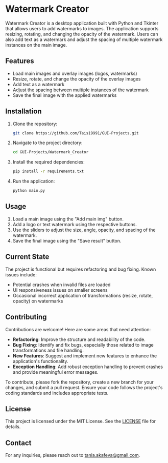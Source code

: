 # Watermark Creator

Watermark Creator is a desktop application built with Python and Tkinter that allows users to add watermarks to images. The application supports resizing, rotating, and changing the opacity of the watermark. Users can also add text as a watermark and adjust the spacing of multiple watermark instances on the main image.

## Features

- Load main images and overlay images (logos, watermarks)
- Resize, rotate, and change the opacity of the overlay images
- Add text as a watermark
- Adjust the spacing between multiple instances of the watermark
- Save the final image with the applied watermarks

## Installation

1. Clone the repository:
    ```bash
    git clone https://github.com/Tais19991/GUI-Projects.git
    ```

2. Navigate to the project directory:
    ```bash
    cd GUI-Projects/Watermark_Creator
    ```

3. Install the required dependencies:
    ```bash
    pip install -r requirements.txt
    ```

4. Run the application:
    ```bash
    python main.py
    ```

## Usage

1. Load a main image using the "Add main img" button.
2. Add a logo or text watermark using the respective buttons.
3. Use the sliders to adjust the size, angle, opacity, and spacing of the watermark.
4. Save the final image using the "Save result" button.

## Current State

The project is functional but requires refactoring and bug fixing. Known issues include:
- Potential crashes when invalid files are loaded
- UI responsiveness issues on smaller screens
- Occasional incorrect application of transformations (resize, rotate, opacity) on watermarks

## Contributing

Contributions are welcome! Here are some areas that need attention:
- **Refactoring**: Improve the structure and readability of the code.
- **Bug Fixing**: Identify and fix bugs, especially those related to image transformations and file handling.
- **New Features**: Suggest and implement new features to enhance the application's functionality.
- **Exception Handling**: Add robust exception handling to prevent crashes and provide meaningful error messages.

To contribute, please fork the repository, create a new branch for your changes, and submit a pull request. Ensure your code follows the project's coding standards and includes appropriate tests.

## License

This project is licensed under the MIT License. See the [LICENSE](LICENSE.txt) file for details.

## Contact
For any inquiries, please reach out to tania.akafeva@gmail.com.
